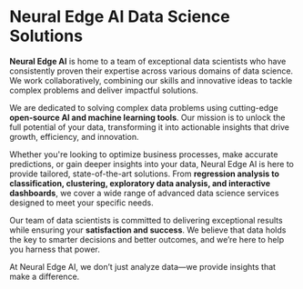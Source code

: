 # Neural Edge AI Data Science Solutions

**Neural Edge AI** is home to a team of exceptional data scientists who have consistently proven their expertise across various domains of data science. We work collaboratively, combining our skills and innovative ideas to tackle complex problems and deliver impactful solutions.

We are dedicated to solving complex data problems using cutting-edge **open-source AI and machine learning tools**. Our mission is to unlock the full potential of your data, transforming it into actionable insights that drive growth, efficiency, and innovation.

Whether you're looking to optimize business processes, make accurate predictions, or gain deeper insights into your data, Neural Edge AI is here to provide tailored, state-of-the-art solutions. From **regression analysis to classification, clustering, exploratory data analysis, and interactive dashboards**, we cover a wide range of advanced data science services designed to meet your specific needs.

Our team of data scientists is committed to delivering exceptional results while ensuring your **satisfaction and success**. We believe that data holds the key to smarter decisions and better outcomes, and we’re here to help you harness that power.

At Neural Edge AI, we don’t just analyze data—we provide insights that make a difference.
